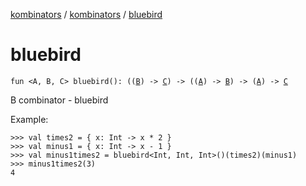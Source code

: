 [kombinators](../index.md) / [kombinators](index.md) / [bluebird](./bluebird.md)

# bluebird

`fun <A, B, C> bluebird(): ((`[`B`](bluebird.md#B)`) -> `[`C`](bluebird.md#C)`) -> ((`[`A`](bluebird.md#A)`) -> `[`B`](bluebird.md#B)`) -> (`[`A`](bluebird.md#A)`) -> `[`C`](bluebird.md#C)

B combinator - bluebird

Example:

```
>>> val times2 = { x: Int -> x * 2 }
>>> val minus1 = { x: Int -> x - 1 }
>>> val minus1times2 = bluebird<Int, Int, Int>()(times2)(minus1)
>>> minus1times2(3)
4
```

